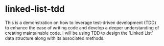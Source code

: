 # linked-list-tdd
This is a demonstration on how to leverage test-driven development (TDD) to enhance the ease of writing code and develop a deeper understanding of creating maintainable code. I will be using TDD to design the 'Linked List' data structure along with its associated methods.
